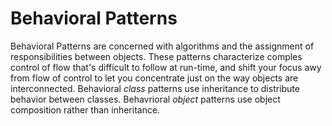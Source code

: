 # Behavioral Patterns
Behavioral Patterns are concerned with algorithms and the assignment of responsibilities between objects.
These patterns characterize comples control of flow that's difficult to
follow at run-time, and shift your focus awy from flow of control to let you
concentrate just on the way objects are interconnected.
Behavioral *class* patterns use inheritance to distribute behavior between classes.
Behavrioral *object* patterns use object composition rather than inheritance.

